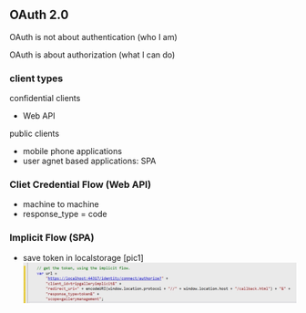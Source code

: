 ## OAuth 2.0
OAuth is not about authentication (who I am)

OAuth is about authorization (what I can do)

### client types
confidential clients
- Web API

public clients
- mobile phone applications
- user agnet based applications: SPA

### Cliet Credential Flow (Web API)
- machine to machine
- response_type = code

### Implicit Flow (SPA)
- save token in localstorage [pic1]
![pic1](https://github.com/pinghohoho/sso/raw/master/2018-06-04_16-49-05.png)

